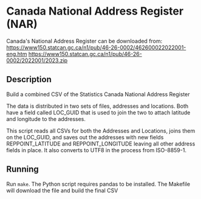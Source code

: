 # Canada National Address Register (NAR)

Canada's National Address Register can be downloaded from:
https://www150.statcan.gc.ca/n1/pub/46-26-0002/462600022022001-eng.htm
https://www150.statcan.gc.ca/n1/pub/46-26-0002/2022001/2023.zip

## Description

Build a combined CSV of the Statistics Canada National Address Register

The data is distributed in two sets of files, addresses and locations. Both
have a field called LOC_GUID that is used to join the two to attach latitude
and longitude to the addresses.

This script reads all CSVs for both the Addresses and Locations, joins them on
the LOC_GUID, and saves out the addresses with new fields REPPOINT_LATITUDE and
REPPOINT_LONGITUDE leaving all other address fields in place. It also converts
to UTF8 in the process from ISO-8859-1.

## Running

Run `make`. The Python script requires pandas to be installed.
The Makefile will download the file and build the final CSV
